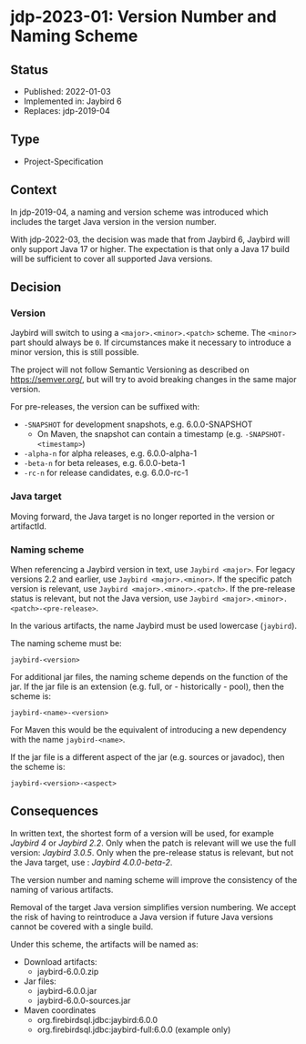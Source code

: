 # jdp-2023-01: Version Number and Naming Scheme

## Status

- Published: 2022-01-03
- Implemented in: Jaybird 6
- Replaces: jdp-2019-04

## Type

- Project-Specification

## Context

In jdp-2019-04, a naming and version scheme was introduced which includes 
the target Java version in the version number.

With jdp-2022-03, the decision was made that from Jaybird 6, Jaybird will only 
support Java 17 or higher. The expectation is that only a Java 17 build will be
sufficient to cover all supported Java versions.

## Decision

### Version

Jaybird will switch to using a `<major>.<minor>.<patch>` scheme. The `<minor>` 
part should always be `0`. If circumstances make it necessary to introduce 
a minor version, this is still possible.

The project will not follow Semantic Versioning as described
on https://semver.org/, but will try to avoid breaking changes in the same major
version.

For pre-releases, the version can be suffixed with:

- `-SNAPSHOT` for development snapshots, e.g. 6.0.0-SNAPSHOT
    - On Maven, the snapshot can contain a timestamp (e.g. `-SNAPSHOT-<timestamp>`)
- `-alpha-n` for alpha releases, e.g. 6.0.0-alpha-1
- `-beta-n` for beta releases, e.g. 6.0.0-beta-1
- `-rc-n` for release candidates, e.g. 6.0.0-rc-1

### Java target

Moving forward, the Java target is no longer reported in the version or 
artifactId.

### Naming scheme

When referencing a Jaybird version in text, use `Jaybird <major>`. For legacy
versions 2.2 and earlier, use `Jaybird <major>.<minor>`. If the specific patch
version is relevant, use `Jaybird <major>.<minor>.<patch>`. If the pre-release
status is relevant, but not the Java version, use
`Jaybird <major>.<minor>.<patch>-<pre-release>`.

In the various artifacts, the name Jaybird must be used lowercase (`jaybird`).

The naming scheme must be:

    jaybird-<version>

For additional jar files, the naming scheme depends on the function of the jar.
If the jar file is an extension (e.g. full, or - historically - pool), then the
scheme is:

    jaybird-<name>-<version>

For Maven this would be the equivalent of introducing a new dependency with the
name `jaybird-<name>`.

If the jar file is a different aspect of the jar (e.g. sources or javadoc), then
the scheme is:

    jaybird-<version>-<aspect>

## Consequences

In written text, the shortest form of a version will be used, for example
_Jaybird 4_ or _Jaybird 2.2_. Only when the patch is relevant will we use the
full version: _Jaybird 3.0.5_. Only when the pre-release status is relevant, but
not the Java target, use : _Jaybird 4.0.0-beta-2_.

The version number and naming scheme will improve the consistency of the naming
of various artifacts.

Removal of the target Java version simplifies version numbering. We accept
the risk of having to reintroduce a Java version if future Java versions cannot
be covered with a single build.

Under this scheme, the artifacts will be named as:

- Download artifacts:
    - jaybird-6.0.0.zip
- Jar files:
    - jaybird-6.0.0.jar
    - jaybird-6.0.0-sources.jar
- Maven coordinates
    - org.firebirdsql.jdbc:jaybird:6.0.0
    - org.firebirdsql.jdbc:jaybird-full:6.0.0 (example only)
